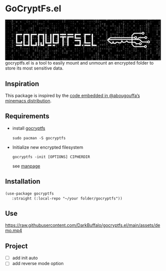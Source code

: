 # GoCryptFs.el
<img src="assets/logo.png" align="right">

gocryptfs.el is a tool to easily mount and unmount an encrypted folder to store its most sensitive data.



## Inspiration

This package is inspired by the [code embedded in @abougouffa&rsquo;s minemacs distribution](https://github.com/abougouffa/minemacs/blob/main/elisp/ecryptfs.el).



## Requirements

-   install [gocryptfs](https://github.com/rfjakob/gocryptfs)

    `sudo pacman -S gocryptfs`

-   Initialize new encrypted filesystem

        gocryptfs -init [OPTIONS] CIPHERDIR

    see [manpage](https://github.com/rfjakob/gocryptfs/blob/master/Documentation/MANPAGE.md#initialize-new-encrypted-filesystem)



## Installation

    (use-package gocryptfs
       :straight (:local-repo "~/your folder/gocryptfs"))



## Use

https://raw.githubusercontent.com/DarkBuffalo/gocryptfs.el/main/assets/demo.mp4

## Project

-   [ ] add init auto
-   [ ] add reverse mode option
